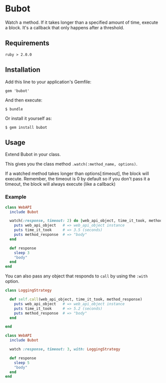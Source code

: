 # Bubot

Watch a method. If it takes longer than a specified amount of time,
execute a block. It's a callback that only happens after a threshold.

## Requirements

    ruby > 2.0.0

## Installation

Add this line to your application's Gemfile:

    gem 'bubot'

And then execute:

    $ bundle

Or install it yourself as:

    $ gem install bubot

## Usage

Extend Bubot in your class.

This gives you the class method `.watch(:method_name, options)`.

If a watched method takes longer than options[:timeout], the block will execute.
Remember, the timeout is 0 by default so if you don't pass it a timeout, the
block will always execute (like a callback)

### Example

```ruby
class WebAPI
  include Bubot

  watch(:response, timeout: 2) do |web_api_object, time_it_took, method_response|
    puts web_api_object   # => web_api_object instance
    puts time_it_took     # => 3.5 (seconds)
    puts method_response  # => "body"
  end

  def response
    sleep 3
    "body"
  end
end
```

You can also pass any object that responds to `call` by using the `:with`
option.

```ruby
class LoggingStrategy

  def self.call(web_api_object, time_it_took, method_response)
    puts web_api_object   # => web_api_object instance
    puts time_it_took     # => 5.2 (seconds)
    puts method_response  # => "body"
  end

end

class WebAPI
  include Bubot

  watch :response, timeout: 3, with: LoggingStrategy

  def response
    sleep 5
    "body"
  end
end
```
